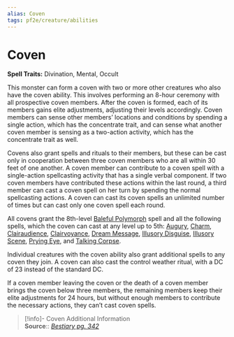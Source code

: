 ```yaml
---
alias: Coven
tags: pf2e/creature/abilities
---
```


# Coven

**Spell Traits:** Divination, Mental, Occult

This monster can form a coven with two or more other creatures who also have the coven ability. This involves performing an 8-hour ceremony with all prospective coven members. After the coven is formed, each of its members gains elite adjustments, adjusting their levels accordingly. Coven members can sense other members’ locations and conditions by spending a single action, which has the concentrate trait, and can sense what another coven member is sensing as a two-action activity, which has the concentrate trait as well.

Covens also grant spells and rituals to their members, but these can be cast only in cooperation between three coven members who are all within 30 feet of one another. A coven member can contribute to a coven spell with a single-action spellcasting activity that has a single verbal component. If two coven members have contributed these actions within the last round, a third member can cast a coven spell on her turn by spending the normal spellcasting actions. A coven can cast its coven spells an unlimited number of times but can cast only one coven spell each round.

All covens grant the 8th-level [Baleful Polymorph](Baleful%20Polymorph.md) spell and all the following spells, which the coven can cast at any level up to 5th: [Augury](Augury.md), [Charm](Charm.md), [Clairaudience](Clairaudience.md), [Clairvoyance](Clairvoyance.md), [Dream Message](Dream%20Message.md), [Illusory Disguise](Illusory%20Disguise.md), [Illusory Scene](Illusory%20Scene.md), [Prying Eye](Prying%20Eye.md), and [Talking Corpse](Talking%20Corpse.md).

Individual creatures with the coven ability also grant additional spells to any coven they join. A coven can also cast the control weather ritual, with a DC of 23 instead of the standard DC.

If a coven member leaving the coven or the death of a coven member brings the coven below three members, the remaining members keep their elite adjustments for 24 hours, but without enough members to contribute the necessary actions, they can’t cast coven spells.

> [!info]- Coven Additional Information  
> **Source**:: [_Bestiary pg. 342_](https://paizo.com/products/btq01y0m?Pathfinder-Bestiary)
